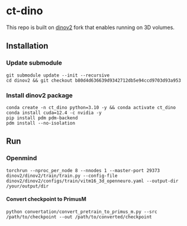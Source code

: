 # ct-dino

This repo is built on [dinov2](https://github.com/facebookresearch/dinov2) fork that enables running on 3D volumes.

## Installation

### Update submodule
```
git submodule update --init --recursive
cd dinov2 && git checkout b80d4d636639d9342712db5e94ccd9703d93a953
```
### Install dinov2 package
```
conda create -n ct_dino python=3.10 -y && conda activate ct_dino
conda install cuda=12.4 -c nvidia -y
pip install pdm pdm-backend
pdm install --no-isolation
```

## Run

### Openmind
```
torchrun --nproc_per_node 8 --nnodes 1 --master-port 29373  dinov2/dinov2/train/train.py --config-file dinov2/dinov2/configs/train/vitm16_3d_openneuro.yaml --output-dir /your/output/dir
```

#### Convert checkpoint to PrimusM
```
python convertation/convert_pretrain_to_primus_m.py --src /path/to/checkpoint --out /path/to/converted/checkpoint
```